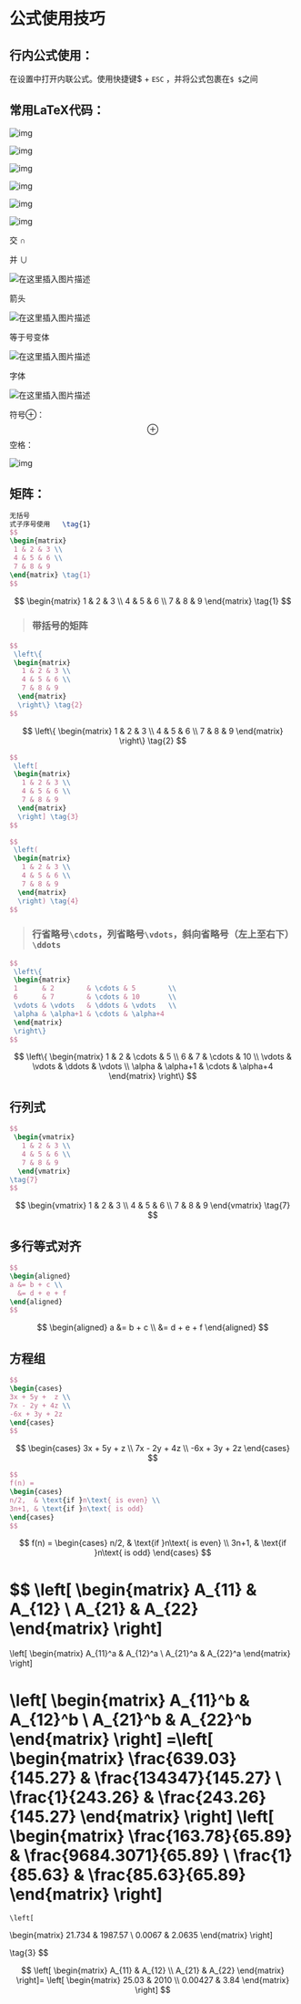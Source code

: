 # 公式使用技巧

## 行内公式使用：

在设置中打开内联公式。使用快捷键$  +  ```ESC``` ，并将公式包裹在```$ $```之间



## 常用LaTeX代码：

![img](公式.assets/v2-9e56df605e51b7aa0cf7a45d0b5bfde1_1440w.png)

![img](公式.assets/v2-417aefe2addf8328b4865d037864ec4e_1440w.png)

![img](公式.assets/v2-2527327da18ba3cd4d9cfa9483bcbe1f_1440w.png)

![img](公式.assets/v2-701158788db26a5936516dc93d34b378_1440w.png)

![img](公式.assets/v2-ec3ad9e52d4b26648d73c64c43bc217e_1440w.png)

![img](公式.assets/v2-9088cec7cffbc94c5daef26147278062_1440w.png)

交  $\cap$

并 $\cup$



![在这里插入图片描述](公式.assets/b40b9b00480c4275897e0bf207223c66.png)

箭头

![在这里插入图片描述](公式.assets/b289f584af3f41c59e991e83ef2997e5.png)

等于号变体

![在这里插入图片描述](公式.assets/d89e97386fef43c19b544bc6ab994ccc.png)

字体

![在这里插入图片描述](公式.assets/074bd621ae9744fea69439509dea5a79.png)

符号⊕： 
$$
\oplus
$$
空格：

![img](公式.assets/v2-06882ec6bcdcb8bc7b31e6fc38187faf_720w.webp)

## 矩阵：

```latex
无括号
式子序号使用   \tag{1}
$$
\begin{matrix}
 1 & 2 & 3 \\
 4 & 5 & 6 \\
 7 & 8 & 9 
\end{matrix} \tag{1}
$$
```

$$
\begin{matrix}
 1 & 2 & 3 \\
 4 & 5 & 6 \\
 7 & 8 & 9 
\end{matrix} \tag{1}
$$

> ### 带括号的矩阵

```latex
$$
 \left\{
 \begin{matrix}
   1 & 2 & 3 \\
   4 & 5 & 6 \\
   7 & 8 & 9
  \end{matrix}
  \right\} \tag{2}
$$
```

$$
 \left\{
 \begin{matrix}
   1 & 2 & 3 \\
   4 & 5 & 6 \\
   7 & 8 & 9
  \end{matrix}
  \right\} \tag{2}
$$



```latex
$$
 \left[
 \begin{matrix}
   1 & 2 & 3 \\
   4 & 5 & 6 \\
   7 & 8 & 9
  \end{matrix}
  \right] \tag{3}
$$
```

```latex
$$
 \left(
 \begin{matrix}
   1 & 2 & 3 \\
   4 & 5 & 6 \\
   7 & 8 & 9
  \end{matrix}
  \right) \tag{4}
$$
```



> ### 行省略号`\cdots`，列省略号`\vdots`，斜向省略号（左上至右下）`\ddots`

```latex
$$
 \left\{
 \begin{matrix}
 1      & 2        & \cdots & 5        \\
 6      & 7        & \cdots & 10       \\
 \vdots & \vdots   & \ddots & \vdots   \\
 \alpha & \alpha+1 & \cdots & \alpha+4 
 \end{matrix}
 \right\}
$$
```

$$
\left\{
 \begin{matrix}
 1      & 2        & \cdots & 5        \\
 6      & 7        & \cdots & 10       \\
 \vdots & \vdots   & \ddots & \vdots   \\
 \alpha & \alpha+1 & \cdots & \alpha+4 
 \end{matrix}
 \right\}
$$





## 行列式

```latex
$$
 \begin{vmatrix}
   1 & 2 & 3 \\
   4 & 5 & 6 \\
   7 & 8 & 9
  \end{vmatrix}
\tag{7}
$$
```

$$
\begin{vmatrix}
   1 & 2 & 3 \\
   4 & 5 & 6 \\
   7 & 8 & 9
  \end{vmatrix}
\tag{7}
$$



## 多行等式对齐

```latex
$$
\begin{aligned}
a &= b + c \\
  &= d + e + f
\end{aligned}
$$
```

$$
\begin{aligned}
a &= b + c \\
  &= d + e + f
\end{aligned}
$$



## 方程组

```latex
$$
\begin{cases}
3x + 5y +  z \\
7x - 2y + 4z \\
-6x + 3y + 2z
\end{cases}
$$
```

$$
\begin{cases}
3x + 5y +  z \\
7x - 2y + 4z \\
-6x + 3y + 2z
\end{cases}
$$

```latex
$$
f(n) =
\begin{cases} 
n/2,  & \text{if }n\text{ is even} \\
3n+1, & \text{if }n\text{ is odd}
\end{cases}
$$
```

$$
f(n) =
\begin{cases} 
n/2,  & \text{if }n\text{ is even} \\
3n+1, & \text{if }n\text{ is odd}
\end{cases}
$$




$$
\left[
 \begin{matrix}
   A_{11} & A_{12}  \\
   A_{21} & A_{22}
  \end{matrix}
  \right]
  =
  \left[
 \begin{matrix}
   A_{11}^a & A_{12}^a  \\
   A_{21}^a & A_{22}^a
  \end{matrix}
  \right]
  
  \left[
 \begin{matrix}
   A_{11}^b & A_{12}^b  \\
   A_{21}^b & A_{22}^b
  \end{matrix}
  \right]
  =\left[
 \begin{matrix}
   \frac{639.03}{145.27} & \frac{134347}{145.27} \\
   \frac{1}{243.26} & \frac{243.26}{145.27}
  \end{matrix}
  \right]
  \left[
 \begin{matrix}
   \frac{163.78}{65.89} & \frac{9684.3071}{65.89} \\
   \frac{1}{85.63} & \frac{85.63}{65.89}
  \end{matrix}
  \right]
  =
    \left[
 \begin{matrix}
  21.734 & 1987.57  \\
  0.0067 & 2.0635
  \end{matrix}
  \right]
  
  
  \tag{3}
$$

$$
\left[
 \begin{matrix}
   A_{11} & A_{12}  \\
   A_{21} & A_{22}
  \end{matrix}
  \right]=
\left[
 \begin{matrix}
  25.03 & 2010  \\
  0.00427 & 3.84
  \end{matrix}
  \right]
$$

